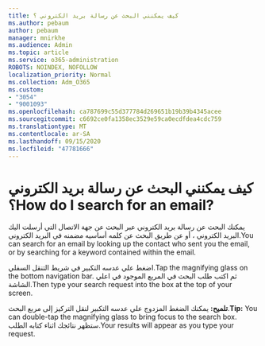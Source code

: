 ```yaml
---
title: كيف يمكنني البحث عن رسالة بريد الكتروني ؟
ms.author: pebaum
author: pebaum
manager: mnirkhe
ms.audience: Admin
ms.topic: article
ms.service: o365-administration
ROBOTS: NOINDEX, NOFOLLOW
localization_priority: Normal
ms.collection: Adm_O365
ms.custom:
- "3054"
- "9001093"
ms.openlocfilehash: ca787699c55d377784d269651b19b39b4345acee
ms.sourcegitcommit: c6692ce0fa1358ec3529e59ca0ecdfdea4cdc759
ms.translationtype: MT
ms.contentlocale: ar-SA
ms.lasthandoff: 09/15/2020
ms.locfileid: "47781666"
---
```

# <a name="how-do-i-search-for-an-email"></a><span data-ttu-id="752c4-102">كيف يمكنني البحث عن رسالة بريد الكتروني ؟</span><span class="sxs-lookup"><span data-stu-id="752c4-102">How do I search for an email?</span></span>

<span data-ttu-id="752c4-103">يمكنك البحث عن رسالة بريد الكتروني عبر البحث عن جهة الاتصال التي أرسلت اليك البريد الكتروني ، أو عن طريق البحث عن كلمه أساسيه مضمنه في البريد الكتروني.</span><span class="sxs-lookup"><span data-stu-id="752c4-103">You can search for an email by looking up the contact who sent you the email, or by searching for a keyword contained within the email.</span></span>

<span data-ttu-id="752c4-104">اضغط علي عدسه التكبير في شريط التنقل السفلي.</span><span class="sxs-lookup"><span data-stu-id="752c4-104">Tap the magnifying glass on the bottom navigation bar.</span></span> <span data-ttu-id="752c4-105">ثم اكتب طلب البحث في المربع الموجود في اعلي الشاشة.</span><span class="sxs-lookup"><span data-stu-id="752c4-105">Then type your search request into the box at the top of your screen.</span></span> 

<span data-ttu-id="752c4-106">**تلميح:** يمكنك الضغط المزدوج علي عدسه التكبير لنقل التركيز إلى مربع البحث.</span><span class="sxs-lookup"><span data-stu-id="752c4-106">**Tip:** You can double-tap the magnifying glass to bring focus to the search box.</span></span> <span data-ttu-id="752c4-107">ستظهر نتائجك اثناء كتابه الطلب.</span><span class="sxs-lookup"><span data-stu-id="752c4-107">Your results will appear as you type your request.</span></span> 
